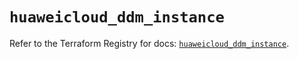 # `huaweicloud_ddm_instance`

Refer to the Terraform Registry for docs: [`huaweicloud_ddm_instance`](https://registry.terraform.io/providers/huaweicloud/huaweicloud/1.71.1/docs/resources/ddm_instance).
